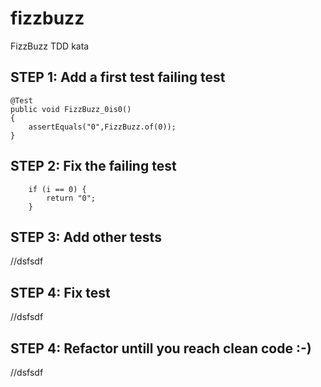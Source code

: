 # fizzbuzz
FizzBuzz TDD kata

## STEP 1: Add a first test failing test

    @Test
    public void FizzBuzz_0is0()
    {
        assertEquals("0",FizzBuzz.of(0));
    }
    
    
## STEP 2: Fix the failing test

        if (i == 0) {
            return "0";
        }
        
## STEP 3: Add other tests
//dsfsdf

## STEP 4: Fix test
//dsfsdf

## STEP 4: Refactor untill you reach clean code :-)
//dsfsdf


  
    
    
